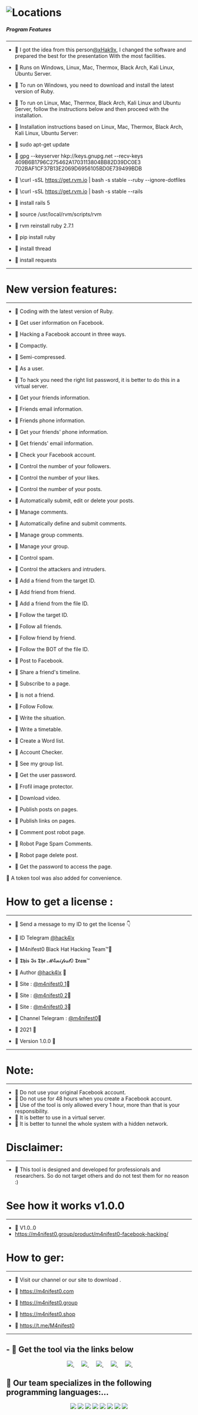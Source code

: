 # ![Locations](https://github.com/M4nifest0/M4nifest0_WhatsApp/blob/master/s.png) 


##### Program Features
----------------------
- 📌 I got the idea from this person[@xHak9x](https://github.com/xHak9x/fbi), I changed the software and prepared the best for the presentation
With the most facilities.

- 📌 Runs on Windows, Linux, Mac, Thermox, Black Arch, Kali Linux, Ubuntu Server.

- 📌 To run on Windows, you need to download and install the latest version of Ruby.

- 📌 To run on Linux, Mac, Thermox, Black Arch, Kali Linux and Ubuntu Server, follow the instructions below and then proceed with the installation.

- 📌 Installation instructions based on Linux, Mac, Thermox, Black Arch, Kali Linux, Ubuntu Server:

- 📌 sudo apt-get update

- 📌 gpg --keyserver hkp://keys.gnupg.net --recv-keys 409B6B1796C275462A1703113804BB82D39DC0E3 7D2BAF1CF37B13E2069D6956105BD0E739499BDB

- 📌 \curl -sSL https://get.rvm.io | bash -s stable --ruby --ignore-dotfiles

- 📌 \curl -sSL https://get.rvm.io | bash -s stable --rails

- 📌 install rails 5

- 📌 source /usr/local/rvm/scripts/rvm

- 📌 rvm reinstall ruby 2.7.1

- 📌 pip install ruby

- 📌 install thread

- 📌 install requests

----------------------
#  New version features:
---------------------

- 📌 Coding with the latest version of Ruby.

- 📌 Get user information on Facebook.

- 📌 Hacking a Facebook account in three ways.

- 📌 Compactly.

- 📌 Semi-compressed.

- 📌 As a user.

- 📌 To hack you need the right list password, it is better to do this in a virtual server.

- 📌 Get your friends information.

- 📌 Friends email information.

- 📌 Friends phone information.

- 📌 Get your friends' phone information.

- 📌 Get friends' email information.

- 📌 Check your Facebook account.

- 📌 Control the number of your followers.

- 📌 Control the number of your likes.

- 📌 Control the number of your posts.

- 📌 Automatically submit, edit or delete your posts.

- 📌 Manage comments.

- 📌 Automatically define and submit comments.

- 📌 Manage group comments.

- 📌 Manage your group.

- 📌 Control spam.

- 📌 Control the attackers and intruders.

- 📌 Add a friend from the target ID.

- 📌 Add friend from friend.

- 📌 Add a friend from the file ID.

- 📌 Follow the target ID.

- 📌 Follow all friends.

- 📌 Follow friend by friend.

- 📌 Follow the BOT of the file ID.

- 📌 Post to Facebook.

- 📌 Share a friend's timeline.

- 📌 Subscribe to a page.

- 📌 is not a friend.

- 📌 Follow Follow.

- 📌 Write the situation.

- 📌 Write a timetable.

- 📌 Create a Word list.

- 📌 Account Checker.

- 📌 See my group list.

- 📌 Get the user password.

- 📌 Frofil image protector.

- 📌 Download video.

- 📌 Publish posts on pages.

- 📌 Publish links on pages.

- 📌 Comment post robot page.

- 📌 Robot Page Spam Comments.

- 📌 Robot page delete post.

- 📌 Get the password to access the page.

📌  A token tool was also added for convenience.

# How to get a license :
----------------------
- 📌 Send a message to my ID to get the license 👇

- 📌 ID Telegram [@hack4lx](https://t.me/hack4lx)

- 📌 M4nifest0 Black Hat Hacking Team™💪

- 📌 𝕿𝖍𝖎𝖘 𝕴𝖘 𝕿𝖍𝖊 𝓜4𝓷𝓲𝓯𝓮𝓼𝓽0 𝕿𝖊𝖆𝖒™

- 📌 Author [@hack4lx](https://t.me/hack4lx) 👊

- 💪 Site : [@m4nifest0 1](https://m4nifest0.com)👊

- 💪 Site : [@m4nifest0 2](https://m4nifest0.group)👊

- 💪 Site : [@m4nifest0 3](https://m4nifest0.shop)👊

- 💪 Channel Telegram : [@m4nifest0](https://t.me/M4nifest0)👊

- 📌 2021 💪

- 📌 Version 1.0.0 💪

----------------------
# Note:
----------------------
- 📌 Do not use your original Facebook account.
- 📌 Do not use for 48 hours when you create a Facebook account.
- 📌 Use of the tool is only allowed every 1 hour, more than that is your responsibility.
- 📌 It is better to use in a virtual server.
- 📌 It is better to tunnel the whole system with a hidden network.

# Disclaimer:
----------------------
- 📌 This tool is designed and developed for professionals and researchers. So do not target others and do not test them for no reason :)

# See how it works v1.0.0
----------------------
- 🔞 V1.0..0  
- https://m4nifest0.group/product/m4nifest0-facebook-hacking/
# How to ger:
----------------------
- 📌 Visit our channel or our site to download .

- 🔞 https://m4nifest0.com
- 🔞 https://m4nifest0.group
- 🔞 https://m4nifest0.shop
- 🔞 https://t.me/M4nifest0

----------------------

<h2>- 📌 Get the tool via the links below</h2>
<p align="center">	
</a>&nbsp;&nbsp;&nbsp;&nbsp;
	<a href="https://t.me/M4nifest0">
		<img src="https://img.shields.io/badge/Telegram-%23000000.svg?&style=for-the-badge&logo=Telegram&logoColor=white" />
	</a>&nbsp;&nbsp;&nbsp;&nbsp;
	<a href="https://www.instagram.com/_m4nifest0_/">
		<img src="https://img.shields.io/badge/instagram-%23E4405F.svg?&style=for-the-badge&logo=instagram&logoColor=white" />
	</a>&nbsp;&nbsp;&nbsp;&nbsp;
	<a href="https://www.youtube.com/c/hack4lx">
		<img src="https://img.shields.io/badge/youtube-%23FF0000.svg?&style=for-the-badge&logo=youtube&logoColor=white" />
	</a>&nbsp;&nbsp;&nbsp;&nbsp;
	<a href="https://twitter.com/_M4nifest0_">
		<img src="https://img.shields.io/badge/twitter-%231DA1F2.svg?&style=for-the-badge&logo=twitter&logoColor=white" />
	</a>&nbsp;&nbsp;&nbsp;&nbsp;
	<a href="https://m4nifest0.com">
		<img src="https://img.shields.io/badge/WebSite-%234A154B.svg?&style=for-the-badge&logo=slack&logoColor=white" />
	</a>&nbsp;&nbsp;&nbsp;&nbsp;
</p>

<h2>📌 Our team specializes in the following programming languages:...</h2> 
<p align="center">	
	<img src="https://img.shields.io/badge/node.js%20-%2343853D.svg?&style=for-the-badge&logo=node.js&logoColor=white" />
        <img src="https://img.shields.io/badge/python%20-%2314354C.svg?&style=for-the-badge&logo=python&logoColor=white" />
	<img src="https://img.shields.io/badge/c%23%20-%23239120.svg?&style=for-the-badge&logo=c-sharp&logoColor=white" />
	<img src="https://img.shields.io/badge/java-%23ED8B00.svg?&style=for-the-badge&logo=java&logoColor=white" />
	<img src="https://img.shields.io/badge/php-%23777BB4.svg?&style=for-the-badge&logo=php&logoColor=white" />
	<img src="https://img.shields.io/badge/ruby-%23CC342D.svg?&style=for-the-badge&logo=ruby&logoColor=white" />
	<img src="https://img.shields.io/badge/perl-%2339457E.svg?&style=for-the-badge&logo=perl&logoColor=white" />
	<img src="https://img.shields.io/badge/c++%20-%2300599C.svg?&style=for-the-badge&logo=c%2B%2B&logoColor=white" />
</p>
